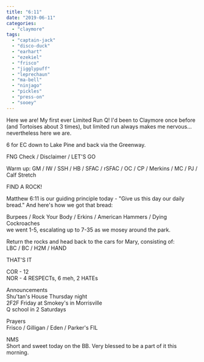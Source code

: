 ```yaml
---
title: "6:11"
date: "2019-06-11"
categories: 
  - "claymore"
tags: 
  - "captain-jack"
  - "disco-duck"
  - "earhart"
  - "ezekiel"
  - "frisco"
  - "jigglypuff"
  - "leprechaun"
  - "ma-bell"
  - "ninjago"
  - "pickles"
  - "press-on"
  - "sooey"
---
```


Here we are! My first ever Limited Run Q! I'd been to Claymore once before (and Tortoises about 3 times), but limited run always makes me nervous... nevertheless here we are.

6 for EC down to Lake Pine and back via the Greenway.

FNG Check / Disclaimer / LET'S GO

Warm up: GM / IW / SSH / HB / SFAC / rSFAC / OC / CP / Merkins / MC / PJ / Calf Stretch

FIND A ROCK!

Matthew 6:11 is our guiding principle today - "Give us this day our daily bread." And here's how we got that bread:

Burpees / Rock Your Body / Erkins / American Hammers / Dying Cockroaches  
we went 1-5, escalating up to 7-35 as we mosey around the park.

Return the rocks and head back to the cars for Mary, consisting of:  
LBC / BC / H2M / HAND

THAT'S IT

COR - 12  
NOR - 4 RESPECTs, 6 meh, 2 HATEs

Announcements  
Shu'tan's House Thursday night  
2F2F Friday at Smokey's in Morrisville  
Q school in 2 Saturdays

Prayers  
Frisco / Gilligan / Eden / Parker's FIL

NMS  
Short and sweet today on the BB. Very blessed to be a part of it this morning.
